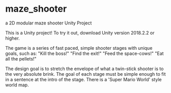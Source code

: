 # maze_shooter
a 2D modular maze shooter Unity Project

This is a Unity project! To try it out, download Unity version 2018.2.2 or higher.

The game is a series of fast paced, simple shooter stages with unique goals, such as:
  "Kill the boss!"
  "Find the exit!"
  "Feed the space-cows!"
  "Eat all the pellets!"
  
The design goal is to stretch the envelope of what a twin-stick shooter is to the very absolute brink.
The goal of each stage must be simple enough to fit in a sentence at the intro of the stage. 
There is a 'Super Mario World' style world map.
